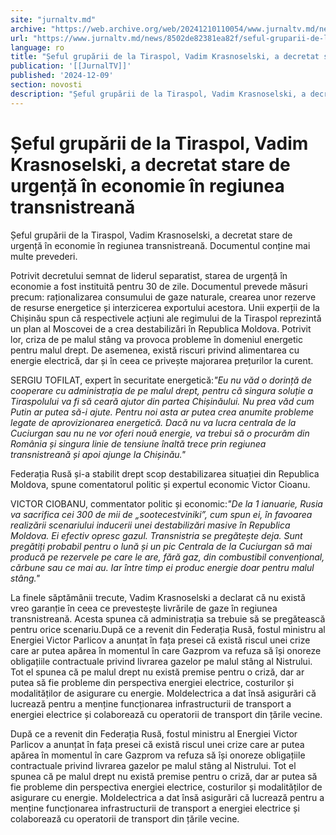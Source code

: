 ```yaml
---
site: "jurnaltv.md"
archive: "https://web.archive.org/web/20241210110054/www.jurnaltv.md/news/8502de82381ea82f/seful-gruparii-de-la-tiraspol-vadim-krasnoselski-a-decretat-stare-de-urgenta-in-economie-in-regiunea-transnistreana.html"
url: "https://www.jurnaltv.md/news/8502de82381ea82f/seful-gruparii-de-la-tiraspol-vadim-krasnoselski-a-decretat-stare-de-urgenta-in-economie-in-regiunea-transnistreana.html"
language: ro
title: "Șeful grupării de la Tiraspol, Vadim Krasnoselski, a decretat stare de urgență în economie în regiunea transnistreană"
publication: '[[JurnalTV]]'
published: '2024-12-09'
section: novosti
description: "Șeful grupării de la Tiraspol, Vadim Krasnoselski, a decretat stare de urgență în economie în regiunea transnistreană. Documentul conține mai multe prevederi."
---
```


# Șeful grupării de la Tiraspol, Vadim Krasnoselski, a decretat stare de urgență în economie în regiunea transnistreană

Șeful grupării de la Tiraspol, Vadim Krasnoselski, a decretat stare de urgență în economie în regiunea transnistreană. Documentul conține mai multe prevederi.

Potrivit decretului semnat de liderul separatist, starea de urgență în economie a fost instituită pentru 30 de zile. Documentul prevede măsuri precum: raționalizarea consumului de gaze naturale, crearea unor rezerve de resurse energetice și interzicerea exportului acestora. Unii experții de la Chișinău spun că respectivele acțiuni ale regimului de la Tiraspol reprezintă un plan al Moscovei de a crea destabilizări în Republica Moldova. Potrivit lor, criza de pe malul stâng va provoca probleme în domeniul energetic pentru malul drept. De asemenea, există riscuri privind alimentarea cu energie electrică, dar și în ceea ce privește majorarea prețurilor la curent.

SERGIU TOFILAT, expert în securitate energetică:*"Eu nu văd o dorință de cooperare cu administrația de pe malul drept, pentru că singura soluție a Tiraspolului va fi să ceară ajutor din partea Chișinăului. Nu prea văd cum Putin ar putea să-i ajute. Pentru noi asta ar putea crea anumite probleme legate de aprovizionarea energetică. Dacă nu va lucra centrala de la Cuciurgan sau nu ne vor oferi nouă energie, va trebui să o procurăm din România și singura linie de tensiune înaltă trece prin regiunea transnistreană și apoi ajunge la Chișinău."*

Federația Rusă și-a stabilit drept scop destabilizarea situației din Republica Moldova, spune comentatorul politic și expertul economic Victor Cioanu.

VICTOR CIOBANU, commentator politic și economic:*"De la 1 ianuarie, Rusia va sacrifica cei 300 de mii de „sootecestviniki”, cum spun ei, în favoarea realizării scenariului inducerii unei destabilizări masive în Republica Moldova. Ei efectiv opresc gazul. Transnistria se pregătește deja. Sunt pregătiți probabil pentru o lună și un pic Centrala de la Cuciurgan să mai producă pe rezervele pe care le are, fără gaz, din combustibil convențional, cărbune sau ce mai au. Iar între timp ei produc energie doar pentru malul stâng."*

La finele săptămânii trecute, Vadim Krasnoselski a declarat că nu există vreo garanție în ceea ce prevestește livrările de gaze în regiunea transnistreană. Acesta spunea că administrația sa trebuie să se pregătească pentru orice scenariu.După ce a revenit din Federația Rusă, fostul ministru al Energiei Victor Parlicov a anunțat în fața presei că există riscul unei crize care ar putea apărea în momentul în care Gazprom va refuza să își onoreze obligațiile contractuale privind livrarea gazelor pe malul stâng al Nistrului. Tot el spunea că pe malul drept nu există premise pentru o criză, dar ar putea să fie probleme din perspectiva energiei electrice, costurilor și modalităților de asigurare cu energie. Moldelectrica a dat însă asigurări că lucrează pentru a menține funcționarea infrastructurii de transport a energiei electrice și colaborează cu operatorii de transport din țările vecine.

După ce a revenit din Federația Rusă, fostul ministru al Energiei Victor Parlicov a anunțat în fața presei că există riscul unei crize care ar putea apărea în momentul în care Gazprom va refuza să își onoreze obligațiile contractuale privind livrarea gazelor pe malul stâng al Nistrului. Tot el spunea că pe malul drept nu există premise pentru o criză, dar ar putea să fie probleme din perspectiva energiei electrice, costurilor și modalităților de asigurare cu energie. Moldelectrica a dat însă asigurări că lucrează pentru a menține funcționarea infrastructurii de transport a energiei electrice și colaborează cu operatorii de transport din țările vecine.